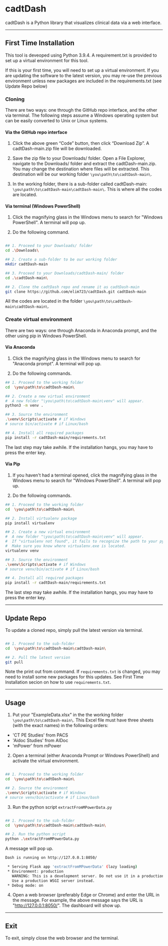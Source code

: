 # cadtDash

cadtDash is a Python library that visualizes clinical data via a web interface.

***

## First Time Installation

This tool is deveoped using Python 3.9.4. A requirement.txt is provided to set up a virtual environment for this tool. 

If this is your first time, you will need to set up a virtual environment. If you are updating the software to the latest version, you may re-use the previous environment unless new packages are included in the requirements.txt (see Update Repo below)

### Cloning

There are two ways: one through the GitHub repo interface, and the other via terminal. The following steps assume a Windows operating system but can be easily converted to Unix or Linux systems.

#### Via the GitHub repo interface

1. Click the above green “Code” button, then click “Download Zip”. A cadtDash-main.zip file will be downloaded.

2. Save the zip file to your Downloads/ folder. Open a File Explorer, navigate to the Downloads/ folder and extract the cadtDash-main.zip. You may change the destination where files will be extracted. This destination will be our working folder `\you\path\to\cadtDash-main\`.

3. In the working folder, there is a sub-folder called cadtDash-main: `\you\path\to\cadtDash-main\cadtDash-main\`. This is where all the codes are located.

#### Via terminal (Windows PowerShell)

1. Click the magnifying glass in the Windows menu to search for "Windows PowerShell". A terminal will pop up.

2. Do the following command. 

```bash

## 1. Proceed to your Downloads/ folder
cd .\Downloads\

## 2. Create a sub-folder to be our working folder
mkdir cadtDash-main

## 3. Proceed to your Downloads/cadtDash-main/ folder
cd .\cadtDash-main\

## 2. Clone the cadtDash repo and rename it as cadtDash-main
git clone https://github.com/elim723/cadtDash.git cadtDash-main
```

All the codes are located in the folder `\you\path\to\cadtDash-main\cadtDash-main\`. 

### Create virtual environment

There are two ways: one through Anaconda in Anaconda prompt, and the other using pip in Windows PowerShell. 

#### Via Anaconda

1. Click the magnifying glass in the Windows menu to search for "Anaconda prompt". A terminal will pop up.

2. Do the following commands.

``` bash
## 1. Proceed to the working folder
cd  \you\path\to\cadtDash-main\

## 2. Create a new virtual environment
#  A new folder "\you\path\to\cadtDash-main\venv" will appear.
python3 -m venv .

## 3. Source the environment
.\venv\Scripts\activate # if Windows
# source bin/activate # if Linux/bash

## 4. Install all required packages
pip install -r cadtDash-main/requirements.txt 
```

The last step may take awhile. If the installation hangs, you may have to press the enter key.

#### Via Pip

1. If you haven't had a terminal opened, click the magnifying glass in the Windows menu to search for "Windows PowerShell". A terminal will pop up.

2. Do the following commands.

``` bash
## 1. Proceed to the working folder
cd  \you\path\to\cadtDash-main\

## 2. Install virtualenv package
pip install virtualenv

## 2. Create a new virtual environment
#  A new folder "\you\path\to\cadtDash-main\venv" will appear.
#  If "virtualenv not found", it fails to recognize the path to your python executable.
#  Make sure you know where virtualenv.exe is located.
virtualenv venv

## 3. Source the environment
.\venv\Scripts\activate # if Windows
# source venv/bin/activate # if Linux/bash

## 4. Install all required packages
pip install -r cadtDash-main/requirements.txt 
```

The last step may take awhile. If the installation hangs, you may have to press the enter key.

***

## Update Repo

To update a cloned repo, simply pull the latest version via terminal.

```bash

## 1. Proceed to the sub-folder
cd  \you\path\to\cadtDash-main\cadtDash-main\

## 2. Pull the latest version
git pull
```

Note the print out from command. If `requirements.txt` is changed, you may need to install some new packages for this updates. See First Time Installation secion on how to use `requirements.txt`.

***

## Usage

1. Put your "ExampleData.xlsx" in the the working folder `\you\path\to\cadtDash-main\`. This Excel file must have three sheets (with the exact names) in the following orders: 
- 'CT PE Studies' from PACS
- 'Aidoc Studies' from AIDoc
- 'mPower' from mPower

2. Open a terminal (either Anaconda Prompt or Windows PowerShell) and activate the virtual environment.
```bash

## 1. Proceed to the working folder
cd  \you\path\to\cadtDash-main\

## 2. Source the environment
.\venv\Scripts\activate # if Windows
# source venv/bin/activate # if Linux/bash
```

3. Run the python script `extractFromMPowerData.py`
```bash

## 1. Proceed to the sub-folder
cd  \you\path\to\cadtDash-main\cadtDash-main\

## 2. Run the python script
python .\extractFromMPowerData.py
```
A message will pop up.
```bash 
Dash is running on http://127.0.0.1:8050/

 * Serving Flask app 'extractFromMPowerData' (lazy loading)
 * Environment: production
   WARNING: This is a development server. Do not use it in a production deployment.
   Use a production WSGI server instead.
 * Debug mode: on
```

4. Open a web browser (preferably Edge or Chrome) and enter the URL in the message. For example, the above message says the URL is "http://127.0.0.1:8050/". The dashboard will show up.

***

## Exit

To exit, simply close the web browser and the terminal.
